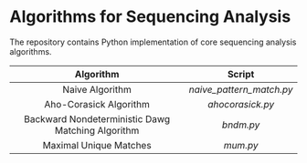 # Algorithms for Sequencing Analysis
The repository contains Python implementation of core sequencing analysis algorithms.

 **Algorithm** | **Script**|
|:----------------:|:----------------:|
| Naive Algorithm | *naive_pattern_match.py* |
| Aho-Corasick Algorithm | *ahocorasick.py* |
| Backward Nondeterministic Dawg Matching Algorithm | *bndm.py* |
|Maximal Unique Matches | *mum.py* |
